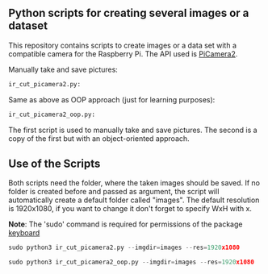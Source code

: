 ## Python scripts for creating several images or a dataset

This repository contains scripts to create images or a data set with a compatible camera for the Raspberry Pi. The API used is [PiCamera2](https://github.com/raspberrypi/picamera2).

Manually take and save pictures:
```python
ir_cut_picamera2.py: 
```

Same as above as OOP approach (just for learning purposes):
```python
ir_cut_picamera2_oop.py:
```

The first script is used to manually take and save pictures. The second is a copy of the first but with an object-oriented approach. 


## Use of the Scripts
Both scripts need the folder, where the taken images should be saved. If no folder is created before and passed as argument, the script will automatically create a default folder called "images". The default resolution is 1920x1080, if you want to change it don't forget to specify WxH with x.

**Note**: The 'sudo' command is required for permissions of the package [keyboard](https://github.com/boppreh/keyboard)

```python 
sudo python3 ir_cut_picamera2.py --imgdir=images --res=1920x1080
```

```python
sudo python3 ir_cut_picamera2_oop.py --imgdir=images --res=1920x1080
```


